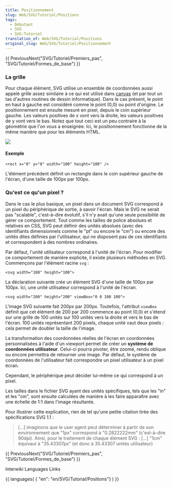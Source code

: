 ```yaml
---
title: Positionnement
slug: Web/SVG/Tutorial/Positions
tags:
  - Débutant
  - SVG
  - SVG:Tutoriel
translation_of: Web/SVG/Tutorial/Positions
original_slug: Web/SVG/Tutoriel/Positionnement
---
```

{{ PreviousNext("SVG/Tutoriel/Premiers_pas", "SVG/Tutoriel/Formes_de_base") }}

### La grille

Pour chaque élément, SVG utilise un ensemble de coordonnées aussi appelé grille assez similaire à ce qui est utilisé dans [canvas](/fr/HTML/Canvas "fr/HTML/Canvas") (et par tout un tas d'autres routines de dessin informatique). Dans le cas présent, le point en haut à gauche est considéré comme le point (0,0) ou point d'origine. Le positionnement est ensuite mesuré en pixel, depuis le coin supérieur gauche. Les valeurs positives de x vont vers la droite, les valeurs positives de y vont vers le bas. Notez que tout ceci est un peu contraire à la géométrie que l'on vous a enseignée. Ici, le positionnement fonctionne de la même manière que pour les éléments HTML.

![](canvas_default_grid.png)

#### Exemple

    <rect x="0" y="0" width="100" height="100" />

L'élément précédent définit un rectangle dans le coin supérieur gauche de l'écran, d'une taille de 100px par 100px.

### Qu'est ce qu'un pixel ?

Dans le cas le plus basique, un pixel dans un document SVG correspond à un pixel du périphérique de sortie, à savoir l'écran. Mais le SVG ne serait pas "scalable", c'est-à-dire évolutif, s'il n'y avait qu'une seule possibilité de gérer ce comportement. Tout comme les tailles de police absolues et relatives en CSS, SVG peut définir des unités absolues (avec des identifiants dimensionnels comme le "pt" ou encore le "cm") ou encore des unités dites définies par l'utilisateur, qui ne disposent pas de ces identifiants et correspondent à des nombres ordinaires.

Par défaut, l'unité utilisateur correspond à l'unité de l'écran. Pour modifier ce comportement de manière explicite, il existe plusieurs méthodes en SVG. Commençons par l'élément racine `svg` :

    <svg width="100" height="100">

La déclaration suivante crée un élément SVG d'une taille de 100px par 100px. Ici, une unité utilisateur correspond à l'unité de l'écran.

    <svg width="200" height="200" viewBox="0 0 100 100">

L'image SVG suivante fait 200px par 200px. Toutefois, l'attribut `viewBox` définit que cet élément de 200 par 200 commence au point (0,0) et s'étend sur une grille de 100 unités sur 100 unités vers la droite et vers le bas de l'écran. 100 unités représentant 200 pixels, chaque unité vaut deux pixels : cela permet de doubler la taille de l'image.

La transformation des coordonnées réelles de l'écran en coordonnées personnalisées à l'aide d'un viewport permet de créer un **système de coordonnées utilisateur**. Celui-ci pourra pivoter, être zoomé, rendu oblique ou encore permettra de retourner une image. Par défaut, le système de coordonnées de l'utilisateur fait correspondre un pixel utilisateur à un pixel écran.

Cependant, le périphérique peut décider lui-même ce qui correspond à un pixel.

Les tailles dans le fichier SVG ayant des unités spécifiques, tels que les "in" et les "cm", sont ensuite calculées de manière à les faire apparaître avec une échelle de 1:1 dans l'image résultante.

Pour illustrer cette explication, rien de tel qu'une petite citation tirée des spécifications SVG 1.1 :

> \[…] imaginons que le user agent peut déterminer à partir de son environnement que "1px" correspond à "0.2822222mm" (c'est-à-dire 90dpi). Ainsi, pour le traitement de chaque élément SVG : \[…] "1cm" équivaut à "35.43307px" (et donc à 35.43307 unités utilisateur)

{{ PreviousNext("SVG/Tutoriel/Premiers_pas", "SVG/Tutoriel/Formes_de_base") }}

Interwiki Languages Links

{{ languages( { "en": "en/SVG/Tutorial/Positions"} ) }}
